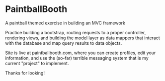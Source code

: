 PaintballBooth
==============

A paintball themed exercise in building an MVC framework

Practice building a bootstrap, routing requests to a proper controller, rendering views, and building the
model layer as data mappers that interact with the database and map query results to data objects.

Site is live at paintballbooth.com, where you can create profiles, edit your information, and use the (so-far)
terrible messaging system that is my current "project" to implement.

Thanks for looking!
